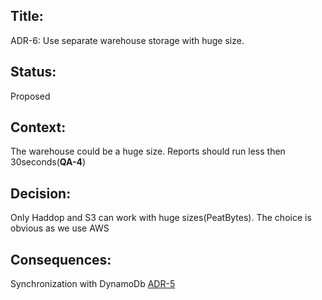 ## Title: 
ADR-6: Use separate warehouse storage  with huge size.

## Status: 
Proposed

## Context: 
The warehouse could be a huge size. Reports should run less then 30seconds(**QA-4**)

## Decision: 

Only Haddop and S3 can work with huge sizes(PeatBytes).
The choice is obvious as we use AWS

## Consequences: 
Synchronization with DynamoDb [ADR-5](ADR/ADR-5-use-dynamodb.md)
